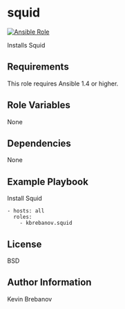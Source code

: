 squid
=====

[![Ansible Role](https://img.shields.io/ansible/role/5471.svg)](https://galaxy.ansible.com/list#/roles/5471)

Installs Squid

Requirements
------------

This role requires Ansible 1.4 or higher.

Role Variables
--------------

None

Dependencies
------------

None

Example Playbook
----------------

Install Squid
```
- hosts: all
  roles:
    - kbrebanov.squid
```

License
-------

BSD

Author Information
------------------

Kevin Brebanov
